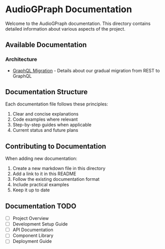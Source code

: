 # AudioGPraph Documentation

Welcome to the AudioGPraph documentation. This directory contains detailed information about various aspects of the project.

## Available Documentation

### Architecture

- [GraphQL Migration](./graphql-migration.md) - Details about our gradual migration from REST to GraphQL

## Documentation Structure

Each documentation file follows these principles:

1. Clear and concise explanations
2. Code examples where relevant
3. Step-by-step guides when applicable
4. Current status and future plans

## Contributing to Documentation

When adding new documentation:

1. Create a new markdown file in this directory
2. Add a link to it in this README
3. Follow the existing documentation format
4. Include practical examples
5. Keep it up to date

## Documentation TODO

- [ ] Project Overview
- [ ] Development Setup Guide
- [ ] API Documentation
- [ ] Component Library
- [ ] Deployment Guide
